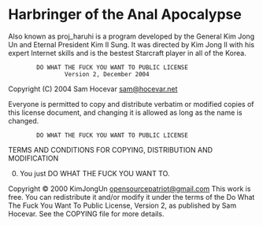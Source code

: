 Harbringer of the Anal Apocalypse
=================================

Also known as proj_haruhi is a program developed by the General Kim Jong Un and Eternal President Kim Il Sung. It was directed by Kim Jong Il with his expert Internet skills and is the bestest Starcraft player in all of the Korea.

            DO WHAT THE FUCK YOU WANT TO PUBLIC LICENSE
                    Version 2, December 2004

 Copyright (C) 2004 Sam Hocevar <sam@hocevar.net>

 Everyone is permitted to copy and distribute verbatim or modified
 copies of this license document, and changing it is allowed as long
 as the name is changed.

            DO WHAT THE FUCK YOU WANT TO PUBLIC LICENSE
   TERMS AND CONDITIONS FOR COPYING, DISTRIBUTION AND MODIFICATION

  0. You just DO WHAT THE FUCK YOU WANT TO.


Copyright © 2000 KimJongUn opensourcepatriot@gmail.com
This work is free. You can redistribute it and/or modify it under the
terms of the Do What The Fuck You Want To Public License, Version 2,
as published by Sam Hocevar. See the COPYING file for more details.

